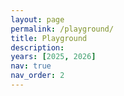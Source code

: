 ```yaml
---
layout: page
permalink: /playground/
title: Playground
description:
years: [2025, 2026]
nav: true
nav_order: 2
---
```


<!DOCTYPE html>
<html lang="zh-CN">
<head>
    <meta charset="UTF-8">
    <meta name="viewport" content="width=device-width, initial-scale=1.0">
    <style>
        * {
            margin: 0;
            padding: 0;
            box-sizing: border-box;
        }

        body {
            font-family: -apple-system, BlinkMacSystemFont, 'Segoe UI', Roboto, 'Helvetica Neue', Arial, sans-serif;
            background: #ffffff;
            min-height: 100vh;
            padding: 20px;
        }

        .container {
            max-width: 1200px;
            margin: 0 auto;
        }

        .page-title {
            text-align: center;
            color: #2d3748;
            font-size: 2rem;
            font-weight: 700;
            margin-bottom: 2rem;
        }

        .cards-grid {
            display: flex;
            flex-direction: column;
            gap: 1.5rem;
            max-width: 800px;
            margin: 0 auto;
        }

        .model-card {
            background: white;
            border-radius: 12px;
            box-shadow: 0 4px 12px rgba(0, 0, 0, 0.1);
            padding: 16px;
            display: flex;
            align-items: flex-start;
            gap: 16px;
            transition: all 0.3s ease;
            position: relative;
            overflow: hidden;
            border: 1px solid #e2e8f0;
        }

        .model-card::before {
            content: '';
            position: absolute;
            top: 0;
            left: 0;
            right: 0;
            height: 4px;
            background: linear-gradient(90deg, #667eea, #764ba2);
        }

        .model-card:hover {
            transform: translateY(-2px);
            box-shadow: 0 8px 20px rgba(0, 0, 0, 0.15);
        }

        .avatar {
            width: 60px;
            height: 60px;
            border-radius: 8px;
            object-fit: cover;
            border: 2px solid #f0f0f0;
            flex-shrink: 0;
        }

        .card-content {
            flex: 1;
            min-width: 0;
        }

        .model-name {
            font-size: 1.25rem;
            font-weight: 700;
            color: #2d3748;
            margin-bottom: 8px;
            line-height: 1.3;
        }

        .model-description {
            color: #4a5568;
            line-height: 1.5;
            margin-bottom: 12px;
            font-size: 0.9rem;
        }

        .links-container {
            display: flex;
            flex-wrap: wrap;
            gap: 8px;
        }

        .badge {
            display: inline-flex;
            align-items: center;
            gap: 6px;
            padding: 6px 12px;
            background-color: #e2e8f0;
            color: #4a5568;
            text-decoration: none;
            border-radius: 20px;
            font-size: 0.85rem;
            font-weight: 500;
            transition: all 0.2s ease;
            border: 1px solid transparent;
        }

        .badge:hover {
            background-color: #cbd5e0;
            color: #2d3748;
            transform: translateY(-1px);
            box-shadow: 0 2px 8px rgba(0,0,0,0.1);
        }

        .badge.demo {
            background-color: #e6fffa;
            color: #234e52;
            border-color: #81e6d9;
        }

        .badge.demo:hover {
            background-color: #b2f5ea;
        }

        .badge.github {
            background-color: #f7fafc;
            color: #2d3748;
            border-color: #e2e8f0;
        }

        .badge.github:hover {
            background-color: #edf2f7;
        }

        .badge.huggingface {
            background-color: #fef5e7;
            color: #744210;
            border-color: #f6e05e;
        }

        .badge.huggingface:hover {
            background-color: #faf089;
        }

        .icon {
            width: 16px;
            height: 16px;
        }

        .open-source-badge {
            position: absolute;
            top: 12px;
            left: 12px;
            background: linear-gradient(135deg, #48bb78, #38a169);
            color: white;
            padding: 4px 8px;
            border-radius: 6px;
            font-size: 0.75rem;
            font-weight: 600;
            box-shadow: 0 2px 4px rgba(72, 187, 120, 0.3);
            z-index: 10;
        }

        @media (max-width: 768px) {
            .model-card {
                flex-direction: column;
                text-align: center;
            }

            .avatar {
                align-self: center;
            }
        }
    </style>
</head>
<body>
    <div class="container">
        
        <div class="cards-grid">
            <!-- 模型卡片 1 -->
            <div class="model-card">
                <img src="https://via.placeholder.com/60x60/667eea/ffffff?text=GPT" alt="GPT-4 Avatar" class="avatar">
                <div class="card-content">
                    <h2 class="model-name">Image Generation: Janus-4o</h2>
                    <p class="model-description">
                        Janus-4o is a multimodal model that can generate high-quality images from text or from text and images, trained on just 91K samples made by GPT-4o.    
                    </p>
                    <div class="links-container">
                        <a href="#" class="badge demo">
                            <svg class="icon" viewBox="0 0 24 24" fill="currentColor">
                                <path d="M12 2L2 7v10c0 5.55 3.84 9.95 9 11 5.16-1.05 9-5.45 9-11V7l-10-5z"/>
                            </svg>
                            Try Online
                        </a>
                        <a href="#" class="badge github">
                            <svg class="icon" viewBox="0 0 24 24" fill="currentColor">
                                <path d="M12 0c-6.626 0-12 5.373-12 12 0 5.302 3.438 9.8 8.207 11.387.599.111.793-.261.793-.577v-2.234c-3.338.726-4.033-1.416-4.033-1.416-.546-1.387-1.333-1.756-1.333-1.756-1.089-.745.083-.729.083-.729 1.205.084 1.839 1.237 1.839 1.237 1.07 1.834 2.807 1.304 3.492.997.107-.775.418-1.305.762-1.604-2.665-.305-5.467-1.334-5.467-5.931 0-1.311.469-2.381 1.236-3.221-.124-.303-.535-1.524.117-3.176 0 0 1.008-.322 3.301 1.23.957-.266 1.983-.399 3.003-.404 1.02.005 2.047.138 3.006.404 2.291-1.552 3.297-1.23 3.297-1.23.653 1.653.242 2.874.118 3.176.77.84 1.235 1.911 1.235 3.221 0 4.609-2.807 5.624-5.479 5.921.43.372.823 1.102.823 2.222v3.293c0 .319.192.694.801.576 4.765-1.589 8.199-6.086 8.199-11.386 0-6.627-5.373-12-12-12z"/>
                            </svg>
                            GitHub
                        </a>
                        <a href="#" class="badge huggingface">
                            <svg class="icon" viewBox="0 0 24 24" fill="currentColor">
                                <path d="M12 2.5c-5.25 0-9.5 4.25-9.5 9.5s4.25 9.5 9.5 9.5 9.5-4.25 9.5-9.5-4.25-9.5-9.5-9.5zm0 17c-4.14 0-7.5-3.36-7.5-7.5s3.36-7.5 7.5-7.5 7.5 3.36 7.5 7.5-3.36 7.5-7.5 7.5z"/>
                            </svg>
                            Hugging Face
                        </a>
                    </div>
                </div>
            </div>

            <!-- 模型卡片 2 -->
            <div class="model-card">
                <div class="open-source-badge">Open Source</div>
                <img src="https://via.placeholder.com/60x60/764ba2/ffffff?text=LLM" alt="Claude Avatar" class="avatar">
                <div class="card-content">
                    <h2 class="model-name">Medical LLM: HuatuoGPT-II</h2>
                    <p class="model-description">
                        HuatuoGPT-II uses a unified input-output format for domain adaptation and achieves top performance in Medical, even surpassing GPT-4 in some tasks.    
                    </p>
                    <div class="links-container">
                        <a href="https://www.huatuogpt.cn/" class="badge demo">
                            <svg class="icon" viewBox="0 0 24 24" fill="currentColor">
                                <path d="M12 2L2 7v10c0 5.55 3.84 9.95 9 11 5.16-1.05 9-5.45 9-11V7l-10-5z"/>
                            </svg>
                            Try Online
                        </a>
                        <a href="#" class="badge github">
                            <svg class="icon" viewBox="0 0 24 24" fill="currentColor">
                                <path d="M12 0c-6.626 0-12 5.373-12 12 0 5.302 3.438 9.8 8.207 11.387.599.111.793-.261.793-.577v-2.234c-3.338.726-4.033-1.416-4.033-1.416-.546-1.387-1.333-1.756-1.333-1.756-1.089-.745.083-.729.083-.729 1.205.084 1.839 1.237 1.839 1.237 1.07 1.834 2.807 1.304 3.492.997.107-.775.418-1.305.762-1.604-2.665-.305-5.467-1.334-5.467-5.931 0-1.311.469-2.381 1.236-3.221-.124-.303-.535-1.524.117-3.176 0 0 1.008-.322 3.301 1.23.957-.266 1.983-.399 3.003-.404 1.02.005 2.047.138 3.006.404 2.291-1.552 3.297-1.23 3.297-1.23.653 1.653.242 2.874.118 3.176.77.84 1.235 1.911 1.235 3.221 0 4.609-2.807 5.624-5.479 5.921.43.372.823 1.102.823 2.222v3.293c0 .319.192.694.801.576 4.765-1.589 8.199-6.086 8.199-11.386 0-6.627-5.373-12-12-12z"/>
                            </svg>
                            GitHub
                        </a>
                        <a href="#" class="badge huggingface">
                            <svg class="icon" viewBox="0 0 24 24" fill="currentColor">
                                <path d="M12 2.5c-5.25 0-9.5 4.25-9.5 9.5s4.25 9.5 9.5 9.5 9.5-4.25 9.5-9.5-4.25-9.5-9.5-9.5zm0 17c-4.14 0-7.5-3.36-7.5-7.5s3.36-7.5 7.5-7.5 7.5 3.36 7.5 7.5-3.36 7.5-7.5 7.5z"/>
                            </svg>
                            Hugging Face
                        </a>
                    </div>
                </div>
            </div>

        </div>
    </div>
</body>
</html>
